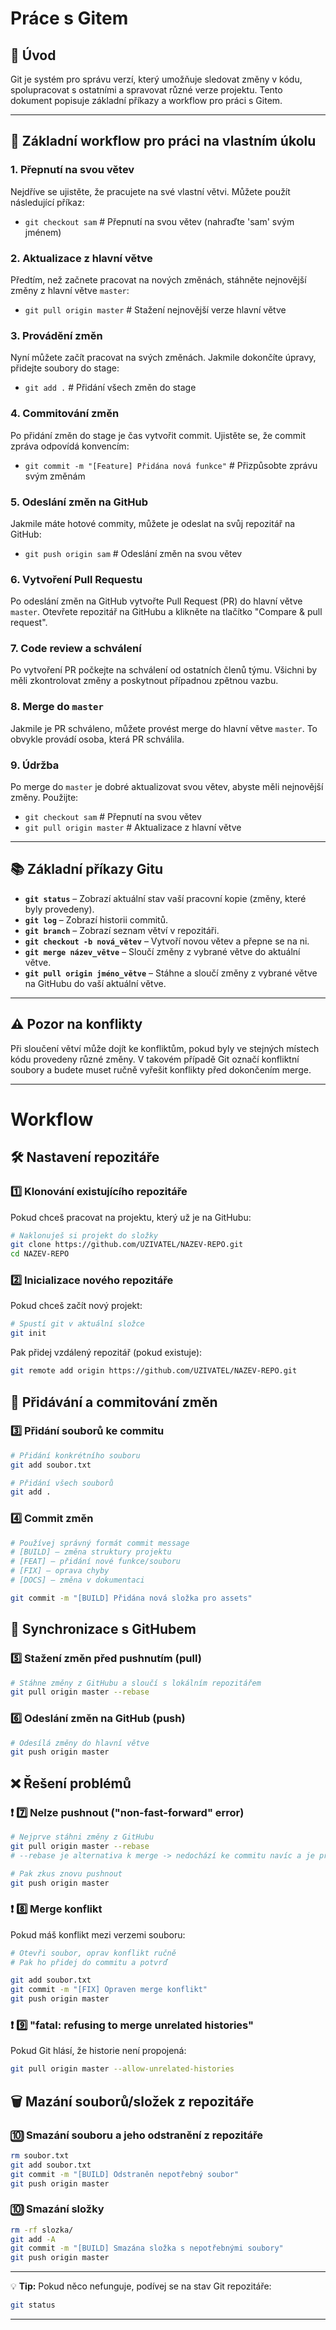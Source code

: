 # Práce s Gitem

## 📝 Úvod
Git je systém pro správu verzí, který umožňuje sledovat změny v kódu, spolupracovat s ostatními a spravovat různé verze projektu. Tento dokument popisuje základní příkazy a workflow pro práci s Gitem.

---

## 🔄 Základní workflow pro práci na vlastním úkolu

### 1. **Přepnutí na svou větev**
Nejdříve se ujistěte, že pracujete na své vlastní větvi. Můžete použít následující příkaz:
- `git checkout sam`  # Přepnutí na svou větev (nahraďte 'sam' svým jménem)

### 2. **Aktualizace z hlavní větve**
Předtím, než začnete pracovat na nových změnách, stáhněte nejnovější změny z hlavní větve `master`:
- `git pull origin master`  # Stažení nejnovější verze hlavní větve

### 3. **Provádění změn**
Nyní můžete začít pracovat na svých změnách. Jakmile dokončíte úpravy, přidejte soubory do stage:
- `git add .`  # Přidání všech změn do stage

### 4. **Commitování změn**
Po přidání změn do stage je čas vytvořit commit. Ujistěte se, že commit zpráva odpovídá konvencím:
- `git commit -m "[Feature] Přidána nová funkce"`  # Přizpůsobte zprávu svým změnám

### 5. **Odeslání změn na GitHub**
Jakmile máte hotové commity, můžete je odeslat na svůj repozitář na GitHub:
- `git push origin sam`  # Odeslání změn na svou větev

### 6. **Vytvoření Pull Requestu**
Po odeslání změn na GitHub vytvořte Pull Request (PR) do hlavní větve `master`. Otevřete repozitář na GitHubu a klikněte na tlačítko "Compare & pull request".

### 7. **Code review a schválení**
Po vytvoření PR počkejte na schválení od ostatních členů týmu. Všichni by měli zkontrolovat změny a poskytnout případnou zpětnou vazbu.

### 8. **Merge do `master`**
Jakmile je PR schváleno, můžete provést merge do hlavní větve `master`. To obvykle provádí osoba, která PR schválila.

### 9. **Údržba**
Po merge do `master` je dobré aktualizovat svou větev, abyste měli nejnovější změny. Použijte:
- `git checkout sam`  # Přepnutí na svou větev
- `git pull origin master`  # Aktualizace z hlavní větve

---

## 📚 Základní příkazy Gitu

- **`git status`** – Zobrazí aktuální stav vaší pracovní kopie (změny, které byly provedeny).
- **`git log`** – Zobrazí historii commitů.
- **`git branch`** – Zobrazí seznam větví v repozitáři.
- **`git checkout -b nová_větev`** – Vytvoří novou větev a přepne se na ni.
- **`git merge název_větve`** – Sloučí změny z vybrané větve do aktuální větve.
- **`git pull origin jméno_větve`** – Stáhne a sloučí změny z vybrané větve na GitHubu do vaší aktuální větve.

---

## ⚠️ Pozor na konflikty

Při sloučení větví může dojít ke konfliktům, pokud byly ve stejných místech kódu provedeny různé změny. V takovém případě Git označí konfliktní soubory a budete muset ručně vyřešit konflikty před dokončením merge.

---

# Workflow

## 🛠️ Nastavení repozitáře

### 1️⃣ Klonování existujícího repozitáře
Pokud chceš pracovat na projektu, který už je na GitHubu:
```sh
# Naklonuješ si projekt do složky
git clone https://github.com/UZIVATEL/NAZEV-REPO.git
cd NAZEV-REPO
```

### 2️⃣ Inicializace nového repozitáře
Pokud chceš začít nový projekt:
```sh
# Spustí git v aktuální složce
git init
```
Pak přidej vzdálený repozitář (pokud existuje):
```sh
git remote add origin https://github.com/UZIVATEL/NAZEV-REPO.git
```

## 🚀 Přidávání a commitování změn

### 3️⃣ Přidání souborů ke commitu
```sh
# Přidání konkrétního souboru
git add soubor.txt

# Přidání všech souborů
git add .
```

### 4️⃣ Commit změn
```sh
# Používej správný formát commit message
# [BUILD] – změna struktury projektu
# [FEAT] – přidání nové funkce/souboru
# [FIX] – oprava chyby
# [DOCS] – změna v dokumentaci

git commit -m "[BUILD] Přidána nová složka pro assets"
```

## 🔄 Synchronizace s GitHubem

### 5️⃣ Stažení změn před pushnutím (pull)
```sh
# Stáhne změny z GitHubu a sloučí s lokálním repozitářem
git pull origin master --rebase
```

### 6️⃣ Odeslání změn na GitHub (push)
```sh
# Odesílá změny do hlavní větve
git push origin master
```

## ❌ Řešení problémů

### ❗ 7️⃣ Nelze pushnout ("non-fast-forward" error)
```sh
# Nejprve stáhni změny z GitHubu
git pull origin master --rebase
# --rebase je alternativa k merge -> nedochází ke commitu navíc a je přehlednější

# Pak zkus znovu pushnout
git push origin master
```

### ❗ 8️⃣ Merge konflikt
Pokud máš konflikt mezi verzemi souboru:
```sh
# Otevři soubor, oprav konflikt ručně
# Pak ho přidej do commitu a potvrď

git add soubor.txt
git commit -m "[FIX] Opraven merge konflikt"
git push origin master
```

### ❗ 9️⃣ "fatal: refusing to merge unrelated histories"
Pokud Git hlásí, že historie není propojená:
```sh
git pull origin master --allow-unrelated-histories
```

## 🗑️ Mazání souborů/složek z repozitáře

### 🔟 Smazání souboru a jeho odstranění z repozitáře
```sh
rm soubor.txt
git add soubor.txt
git commit -m "[BUILD] Odstraněn nepotřebný soubor"
git push origin master
```

### 🔟 Smazání složky
```sh
rm -rf slozka/
git add -A
git commit -m "[BUILD] Smazána složka s nepotřebnými soubory"
git push origin master
```

---
💡 **Tip:** Pokud něco nefunguje, podívej se na stav Git repozitáře:
```sh
git status
```
---

